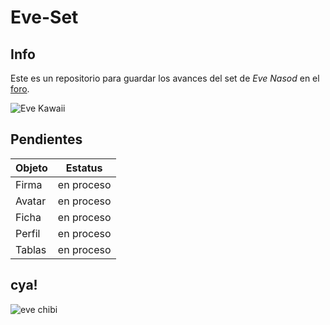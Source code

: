 # Eve-Set
## Info


Este es un repositorio para guardar los avances del set de _Eve Nasod_ en el
[foro](https://www.narutolegendsrol.foroactivo.com/).

![Eve Kawaii](https://i.pinimg.com/originals/60/37/b3/6037ba72e6e970aab24ad69f9910dba.jpg)

## Pendientes

| Objeto  | Estatus    |
| ------- | --------   |
| Firma   | en proceso |
| Avatar  | en proceso |
| Ficha   | en proceso |
| Perfil  | en proceso |
| Tablas  | en proceso |

## cya!

![eve chibi](https://i.pinimg.com/736x/66/6c/ef/666cefe9dca8c98e4c214835da4736a9.jpg)
